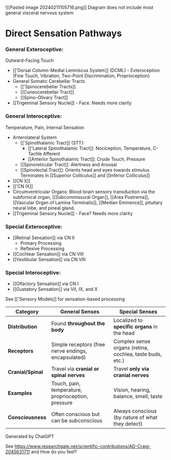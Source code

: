 ![[Pasted image 20240211105716.png]]
Diagram does not include most general visceral nervous system
# Direct Sensation Pathways
### General Exteroceptive: 
Outward-Facing Touch
- [['Dorsal Column-Medial Lemniscus System]] (DCML) - Exteroception (Fine Touch, Vibration, Two-Point Discrimination, Proprioception)
- General Somatic Cerebellar Tracts
	- [['Spinocerebellar Tracts]]
	- [[Cuneocerebellar Tract]]
	- [[Spino-Olivary Tract]]
- [[Trigeminal Sensory Nuclei]] - Face. Needs more clarity
### General Interoceptive: 
Temperature, Pain, Internal Sensation
- Anterolateral System
	- [['Spinothalamic Tract]] (STT): 
		- [['Lateral Spinothalamic Tract]]: Nociception, Temperature, C-Tactile Afferent
		- [[Anterior Spinothalamic Tract]]: Crude Touch, Pressure
	- [[Spinoreticular Tract]]: Alertness and Arousal
	- [[Spinotectal Tract]]: Orients head and eyes towards stimulus. Terminates in [[Superior Colliculus]] and [[Inferior Colliculus]]
- [[CN X]]
- [['CN IX]]
- Circumventricular Organs: Blood-brain sensory transduction via the subfornical organ, [[Subcommissural Organ]], [[Area Postrema]], [[Vascular Organ of Lamina Terminalis]], [[Median Eminence]], pituitary neural lobe, and pineal gland.
- [[Trigeminal Sensory Nuclei]] - Face? Needs more clarity
### Special Exteroceptive:
- [[Retinal Sensation]] via CN II
	- Primary Processing
	- Reflexive Processing
- [[Cochlear Sensation]] via CN VIII
- [[Vestibular Sensation]] via CN VIII
### Special Interoceptive:
- [[Olfactory Sensation]] via CN I
- [[Gustatory Sensation]] via VII, IX, and X


See [['Sensory Models]] for sensation-based processing

|Category|**General Senses**|**Special Senses**|
|---|---|---|
|**Distribution**|Found **throughout the body**|Localized to **specific organs** in the head|
|**Receptors**|Simple receptors (free nerve endings, encapsulated)|Complex sense organs (retina, cochlea, taste buds, etc.)|
|**Cranial/Spinal**|Travel via **cranial or spinal nerves**|Travel **only via cranial nerves**|
|**Examples**|Touch, pain, temperature, proprioception, pressure|Vision, hearing, balance, smell, taste|
|**Consciousness**|Often conscious but can be subconscious|Always conscious (by nature of what they detect)
Generated by ChatGPT

See https://www.researchgate.net/scientific-contributions/AD-Craig-2045631711 and How do you feel?